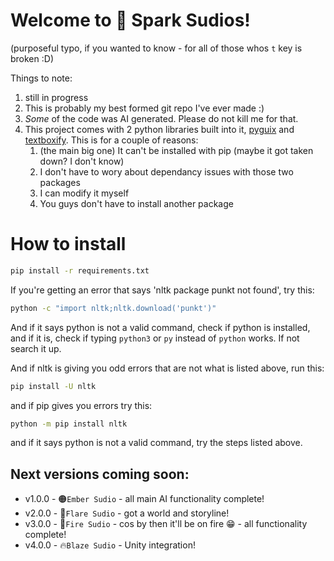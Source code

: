 # Welcome to 🎇 Spark Sudios!
(purposeful typo, if you wanted to know - for all of those whos `t` key is broken :D)

Things to note:
1. still in progress
3. This is probably my best formed git repo I've ever made :)
4. *Some* of the code was AI generated. Please do not kill me for that.
5. This project comes with 2 python libraries built into it, [pyguix](https://github.com/DarthData410/PyGames-pyguix) and [textboxify](https://github.com/hnrkcode/TextBoxify/tree/master). This is for a couple of reasons:
    1. (the main big one) It can't be installed with pip (maybe it got taken down? I don't know)
    2. I don't have to wory about dependancy issues with those two packages
    3. I can modify it myself
    4. You guys don't have to install another package

# How to install
```bash
pip install -r requirements.txt
```

If you're getting an error that says 'nltk package punkt not found', try this:
```bash
python -c "import nltk;nltk.download('punkt')"
```
And if it says python is not a valid command, check if python is installed, and if it is, check if typing `python3` or `py` instead of `python` works. If not search it up.

And if nltk is giving you odd errors that are not what is listed above, run this:
```bash
pip install -U nltk
```
and if pip gives you errors try this:
```bash
python -m pip install nltk
```
and if it says python is not a valid command, try the steps listed above.

## Next versions coming soon:
 - v1.0.0 - 🟠`Ember Sudio` - all main AI functionality complete!
 - v2.0.0 - 🧨`Flare Sudio` - got a world and storyline!
 - v3.0.0 - 🧯`Fire Sudio` - cos by then it'll be on fire :grin: - all functionality complete!
 - v4.0.0 - 🔥`Blaze Sudio` - Unity integration!
